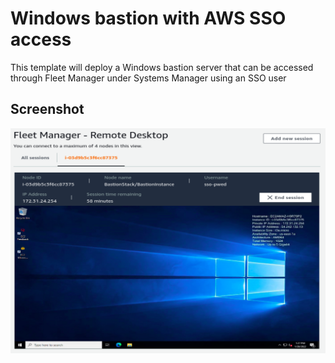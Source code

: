 # Windows bastion with AWS SSO access

This template will deploy a Windows bastion server that can be accessed through Fleet Manager under Systems Manager using an SSO user

## Screenshot

![](docs/FleetManager.png)
